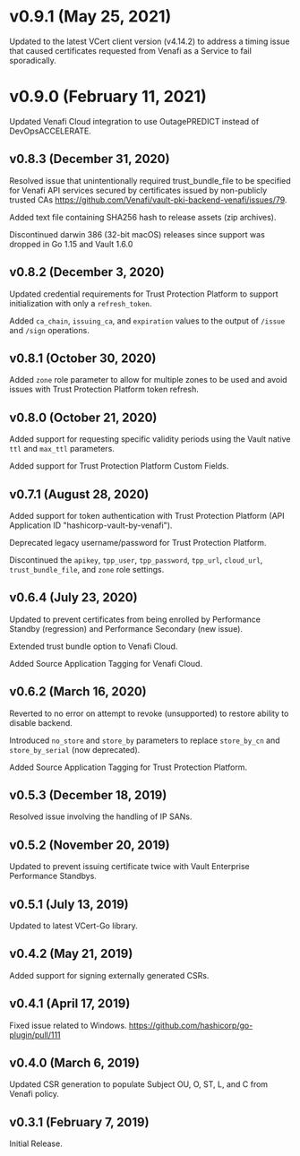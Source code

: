 # v0.9.1 (May 25, 2021)
Updated to the latest VCert client version (v4.14.2) to address a timing issue that caused certificates requested from Venafi as a Service to fail sporadically.

# v0.9.0 (February 11, 2021)

Updated Venafi Cloud integration to use OutagePREDICT instead of DevOpsACCELERATE.

## v0.8.3 (December 31, 2020)

Resolved issue that unintentionally required trust_bundle_file to be specified for Venafi API services secured by certificates issued by non-publicly trusted CAs https://github.com/Venafi/vault-pki-backend-venafi/issues/79.

Added text file containing SHA256 hash to release assets (zip archives).

Discontinued darwin 386 (32-bit macOS) releases since support was dropped in Go 1.15 and Vault 1.6.0

## v0.8.2 (December 3, 2020)

Updated credential requirements for Trust Protection Platform to support initialization with only a `refresh_token`.

Added `ca_chain`, `issuing_ca`, and `expiration` values to the output of `/issue` and `/sign` operations.

## v0.8.1 (October 30, 2020)

Added `zone` role parameter to allow for multiple zones to be used and avoid issues with Trust Protection Platform token refresh.

## v0.8.0 (October 21, 2020)

Added support for requesting specific validity periods using the Vault native `ttl` and `max_ttl` parameters.

Added support for Trust Protection Platform Custom Fields.

## v0.7.1 (August 28, 2020)

Added support for token authentication with Trust Protection Platform (API Application ID "hashicorp-vault-by-venafi").

Deprecated legacy username/password for Trust Protection Platform.

Discontinued the `apikey`, `tpp_user`, `tpp_password`, `tpp_url`, `cloud_url`, `trust_bundle_file`, and `zone` role settings.

## v0.6.4 (July 23, 2020)

Updated to prevent certificates from being enrolled by Performance Standby (regression) and Performance Secondary (new issue).

Extended trust bundle option to Venafi Cloud.

Added Source Application Tagging for Venafi Cloud.

## v0.6.2 (March 16, 2020)

Reverted to no error on attempt to revoke (unsupported) to restore ability to disable backend. 

Introduced `no_store` and `store_by` parameters to replace `store_by_cn` and `store_by_serial` (now deprecated).

Added Source Application Tagging for Trust Protection Platform.

## v0.5.3 (December 18, 2019)

Resolved issue involving the handling of IP SANs.

## v0.5.2 (November 20, 2019)

Updated to prevent issuing certificate twice with Vault Enterprise Performance Standbys.

## v0.5.1 (July 13, 2019)

Updated to latest VCert-Go library.

## v0.4.2 (May 21, 2019)

Added support for signing externally generated CSRs.

## v0.4.1 (April 17, 2019)

Fixed issue related to Windows. https://github.com/hashicorp/go-plugin/pull/111

## v0.4.0 (March 6, 2019)

Updated CSR generation to populate Subject OU, O, ST, L, and C from Venafi policy.

## v0.3.1 (February 7, 2019)

Initial Release.
